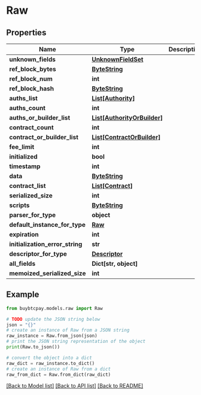 # Raw


## Properties

Name | Type | Description | Notes
------------ | ------------- | ------------- | -------------
**unknown_fields** | [**UnknownFieldSet**](UnknownFieldSet.md) |  | [optional] 
**ref_block_bytes** | [**ByteString**](ByteString.md) |  | [optional] 
**ref_block_num** | **int** |  | [optional] 
**ref_block_hash** | [**ByteString**](ByteString.md) |  | [optional] 
**auths_list** | [**List[Authority]**](Authority.md) |  | [optional] 
**auths_count** | **int** |  | [optional] 
**auths_or_builder_list** | [**List[AuthorityOrBuilder]**](AuthorityOrBuilder.md) |  | [optional] 
**contract_count** | **int** |  | [optional] 
**contract_or_builder_list** | [**List[ContractOrBuilder]**](ContractOrBuilder.md) |  | [optional] 
**fee_limit** | **int** |  | [optional] 
**initialized** | **bool** |  | [optional] 
**timestamp** | **int** |  | [optional] 
**data** | [**ByteString**](ByteString.md) |  | [optional] 
**contract_list** | [**List[Contract]**](Contract.md) |  | [optional] 
**serialized_size** | **int** |  | [optional] 
**scripts** | [**ByteString**](ByteString.md) |  | [optional] 
**parser_for_type** | **object** |  | [optional] 
**default_instance_for_type** | [**Raw**](Raw.md) |  | [optional] 
**expiration** | **int** |  | [optional] 
**initialization_error_string** | **str** |  | [optional] 
**descriptor_for_type** | [**Descriptor**](Descriptor.md) |  | [optional] 
**all_fields** | **Dict[str, object]** |  | [optional] 
**memoized_serialized_size** | **int** |  | [optional] 

## Example

```python
from buybtcpay.models.raw import Raw

# TODO update the JSON string below
json = "{}"
# create an instance of Raw from a JSON string
raw_instance = Raw.from_json(json)
# print the JSON string representation of the object
print(Raw.to_json())

# convert the object into a dict
raw_dict = raw_instance.to_dict()
# create an instance of Raw from a dict
raw_from_dict = Raw.from_dict(raw_dict)
```
[[Back to Model list]](../README.md#documentation-for-models) [[Back to API list]](../README.md#documentation-for-api-endpoints) [[Back to README]](../README.md)


